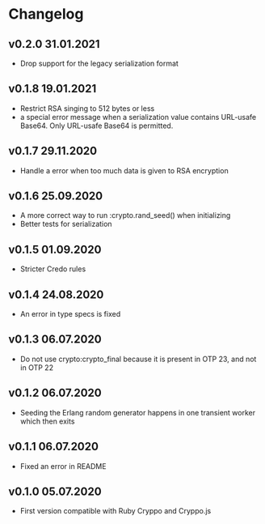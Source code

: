 # Changelog

## v0.2.0 31.01.2021

- Drop support for the legacy serialization format

## v0.1.8 19.01.2021

- Restrict RSA singing to 512 bytes or less
- a special error message when a serialization value contains URL-usafe Base64.
  Only URL-usafe Base64 is permitted.

## v0.1.7 29.11.2020

- Handle a error when too much data is given to RSA encryption

## v0.1.6 25.09.2020

- A more correct way to run :crypto.rand_seed() when initializing
- Better tests for serialization

## v0.1.5 01.09.2020

- Stricter Credo rules

## v0.1.4 24.08.2020

- An error in type specs is fixed

## v0.1.3 06.07.2020

- Do not use crypto:crypto_final because it is present in OTP 23, and not in OTP 22

## v0.1.2 06.07.2020

- Seeding the Erlang random generator happens in one transient worker which then exits

## v0.1.1 06.07.2020

- Fixed an error in README

## v0.1.0 05.07.2020

- First version compatible with Ruby Cryppo and Cryppo.js
